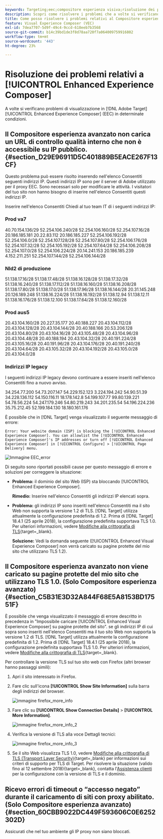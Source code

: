 ```yaml
---
keywords: Targeting;eec;compositore esperienza visiva;risoluzione dei problemi compositore esperienza avanzato;risoluzione dei problemi
description: Scopri come risolvere i problemi che a volte si verificano nel Compositore esperienza avanzato di Adobe [!DNL Target] in determinate condizioni.
title: Come posso risolvere i problemi relativi al Compositore esperienza avanzato?
feature: Visual Experience Composer (VEC)
exl-id: 7dea7707-5d9f-49c4-9ccd-618eeb7b3568
source-git-commit: b14c39bd1de3f8d78aa720f7a064009759916802
workflow-type: tm+mt
source-wordcount: '443'
ht-degree: 23%

---
```


# Risoluzione dei problemi relativi a [!UICONTROL Enhanced Experience Composer]

A volte si verificano problemi di visualizzazione in [!DNL Adobe Target] [!UICONTROL Enhanced Experience Composer] (EEC) in determinate condizioni.

## Il Compositore esperienza avanzato non carica un URL di controllo qualità interno che non è accessibile su IP pubblico. {#section_D29E96911D5C401889B5EACE267F13CF}

Questo problema può essere risolto inserendo nell&#39;elenco Consentiti seguenti indirizzi IP. Questi indirizzi IP sono per il server di Adobe utilizzato per il proxy EEC. Sono necessari solo per modificare le attività. I visitatori del tuo sito non hanno bisogno di inserire nell&#39;elenco Consentiti questi indirizzi IP.

Inserire nell&#39;elenco Consentiti Chiedi al tuo team IT di i seguenti indirizzi IP:

### Prod va7

40.70.154.136/29
52.254.106.240/28
52.254.106.160/28
52.254.107.16/28
20.186.185.181
20.22.83.112
20.186.185.227
52.254.106.192/28
52.254.106.0/28
52.254.107.128/28
52.254.107.80/28
52.254.106.176/28
52.254.107.32/28
52.254.105.192/28
52.254.107.64/28
52.254.106.208/28
52.254.107.0/28
52.254.106.224/28
20.14.241.153
20.186.185.239
4.152.211.251
52.254.107.144/28
52.254.106.144/28

### Nld2 di produzione

51.138.17.16/28
51.138.17.48/28
51.138.16.128/28
51.138.17.32/28
51.138.16.240/28
51.138.17.112/28
51.138.16.160/28
51.138.16.208/28
51.138.17.80/28
51.138.17.0/28
51.138.17.96/28
51.138.16.144/28
20.31.145.248
20.126.189.248
51.138.16.224/28
51.138.16.192/28
51.138.12.94
51.138.12.11
51.138.16.176/28
51.138.12.100
51.138.17.64/28
51.138.12.160/28

### Prod aus5

20.43.104.160/28
20.227.35.177
20.40.188.227
20.43.104.112/28
20.43.104.128/28
20.43.104.144/28
20.40.188.166
20.53.206.128
20.43.104.80/28
20.43.104.16/28
20.43.105.48/28
20.43.104.96/28
20.43.104.48/28
20.40.188.194
20.43.104.32/28
20.40.191.224/28
20.43.105.16/28
20.40.191.96/28
20.43.104.176/28
20.40.191.240/28
20.43.104.64/28
20.43.105.32/28
20.43.104.192/28
20.43.105.0/28
20.43.104.0/28

### Indirizzi IP legacy

I seguenti indirizzi IP legacy devono continuare a essere inseriti nell&#39;elenco Consentiti fino a nuovo avviso.

34.254.77.200
54.73.207.147
54.229.152.123
3.224.194.242
54.90.51.39
34.228.136.112
54.150.116.11
18.178.142.8
54.199.107.77
99.80.139.221
54.78.56.224
54.247.179.246
54.80.219.243
34.201.235.54
54.196.224.236
35.75.212.45
52.199.184.130
18.180.161.176

È possibile che in [!DNL Target] venga visualizzato il seguente messaggio di errore:

`Error: Your website domain (ISP) is blocking the [!UICONTROL Enhanced Experience Composer]. You can allowlist the [!UICONTROL Enhanced Experience Composer]'s IP addresses or turn off [!UICONTROL Enhanced Experience Composer] in [!UICONTROL Configure] > [!UICONTROL Page Delivery] menu.`

![Immagine EEC_error](assets/EEC_error.png)

Di seguito sono riportati possibili cause per questo messaggio di errore e soluzioni per correggere la situazione:

* **Problema:** il dominio del sito Web (ISP) sta bloccando [!UICONTROL Enhanced Experience Composer].

  **Rimedio:** Inserire nell&#39;elenco Consentiti gli indirizzi IP elencati sopra.

* **Problema:** gli indirizzi IP sono inseriti nell&#39;elenco Consentiti ma il sito Web non supporta la versione 1.2 di TLS. [!DNL Target] utilizza attualmente la configurazione predefinita di 1.2. Prima di [!DNL Target] 18.4.1 (25 aprile 2018), la configurazione predefinita supportava TLS 1.0. Per ulteriori informazioni, vedere [Modifiche alla crittografia di TLS](https://experienceleague.adobe.com/docs/target-dev/developer/implementation/tls-transport-layer-security-encryption.html){target=_blank}.

  **Soluzione:** Vedi la domanda seguente ([!UICONTROL Enhanced Visual Experience Composer] non verrà caricato su pagine protette del mio sito che utilizzano TLS 1.2).

## Il Compositore esperienza avanzato non viene caricato su pagine protette del mio sito che utilizzano TLS 1.0. (Solo Compositore esperienza avanzato) {#section_C5B31E3D32A844F68E5A8153BD17551F}

È possibile che venga visualizzato il messaggio di errore descritto in precedenza in &quot;Impossibile caricare [!UICONTROL Enhanced Visual Experience Composer] su pagine protette del sito&quot;. se gli indirizzi IP di cui sopra sono inseriti nell&#39;elenco Consentiti ma il tuo sito Web non supporta la versione 1.2 di TLS. [!DNL Target] utilizza attualmente la configurazione predefinita di 1.2. Prima di [!DNL Target] 18.4.1 (25 aprile 2018), la configurazione predefinita supportava TLS 1.0. Per ulteriori informazioni, vedere [Modifiche alla crittografia di TLS](https://experienceleague.adobe.com/docs/target-dev/developer/implementation/tls-transport-layer-security-encryption.html){target=_blank}.

Per controllare la versione TLS sul tuo sito web con Firefox (altri browser hanno passaggi simili):

1. Apri il sito interessato in Firefox.
1. Fare clic sull&#39;icona **[!UICONTROL Show Site Information]** sulla barra degli indirizzi del browser.

   ![immagine firefox_more_info](assets/firefox_more_info.png)

1. Fare clic su **[!UICONTROL Show Connection Details]** > **[!UICONTROL More Information]**.

   ![immagine firefox_more_info_2](assets/firefox_more_info_2.png)

1. Verifica la versione di TLS alla voce Dettagli tecnici:

   ![immagine firefox_more_info_3](assets/firefox_more_info_3.png)

1. Se il sito Web visualizza TLS 1.0, vedere [Modifiche alla crittografia di TLS (Transport Layer Security)](https://experienceleague.adobe.com/docs/target-dev/developer/implementation/tls-transport-layer-security-encryption.html){target=_blank} per informazioni sui criteri di supporto per TLS di Target. Per risolvere la situazione (valido fino al 12 settembre 2018){target=_blank}, contatta l&#39;[Assistenza clienti](/help/main/cmp-resources-and-contact-information.md#reference_ACA3391A00EF467B87930A450050077C) per la configurazione con la versione di TLS e il dominio.

## Ricevo errori di timeout o “accesso negato” durante il caricamento di siti con proxy abilitato. (Solo Compositore esperienza avanzato) {#section_60CBB9022DC449F593606C0E6252302D}

Assicurati che nel tuo ambiente gli IP proxy non siano bloccati.
